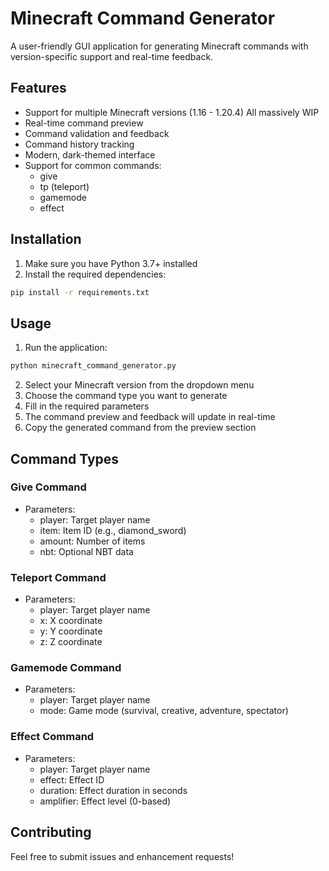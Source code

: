 # Minecraft Command Generator

A user-friendly GUI application for generating Minecraft commands with version-specific support and real-time feedback.

## Features

- Support for multiple Minecraft versions (1.16 - 1.20.4) All massively WIP
- Real-time command preview
- Command validation and feedback
- Command history tracking
- Modern, dark-themed interface
- Support for common commands:
  - give
  - tp (teleport)
  - gamemode
  - effect

## Installation

1. Make sure you have Python 3.7+ installed
2. Install the required dependencies:
```bash
pip install -r requirements.txt
```

## Usage

1. Run the application:
```bash
python minecraft_command_generator.py
```

2. Select your Minecraft version from the dropdown menu
3. Choose the command type you want to generate
4. Fill in the required parameters
5. The command preview and feedback will update in real-time
6. Copy the generated command from the preview section

## Command Types

### Give Command
- Parameters:
  - player: Target player name
  - item: Item ID (e.g., diamond_sword)
  - amount: Number of items
  - nbt: Optional NBT data

### Teleport Command
- Parameters:
  - player: Target player name
  - x: X coordinate
  - y: Y coordinate
  - z: Z coordinate

### Gamemode Command
- Parameters:
  - player: Target player name
  - mode: Game mode (survival, creative, adventure, spectator)

### Effect Command
- Parameters:
  - player: Target player name
  - effect: Effect ID
  - duration: Effect duration in seconds
  - amplifier: Effect level (0-based)

## Contributing

Feel free to submit issues and enhancement requests! 